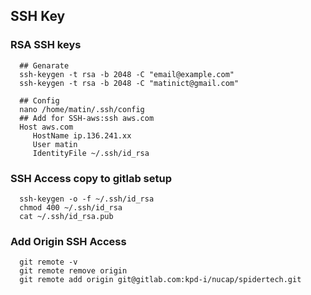 

## SSH Key


### RSA SSH keys 

      ## Genarate 
      ssh-keygen -t rsa -b 2048 -C "email@example.com"
      ssh-keygen -t rsa -b 2048 -C "matinict@gmail.com" 
      
      ## Config
      nano /home/matin/.ssh/config      
      ## Add for SSH-aws:ssh aws.com
      Host aws.com
         HostName ip.136.241.xx
         User matin
         IdentityFile ~/.ssh/id_rsa
         
 ###  SSH Access copy to gitlab setup
      ssh-keygen -o -f ~/.ssh/id_rsa
      chmod 400 ~/.ssh/id_rsa
      cat ~/.ssh/id_rsa.pub

 
### Add Origin SSH Access

      git remote -v
      git remote remove origin
      git remote add origin git@gitlab.com:kpd-i/nucap/spidertech.git


